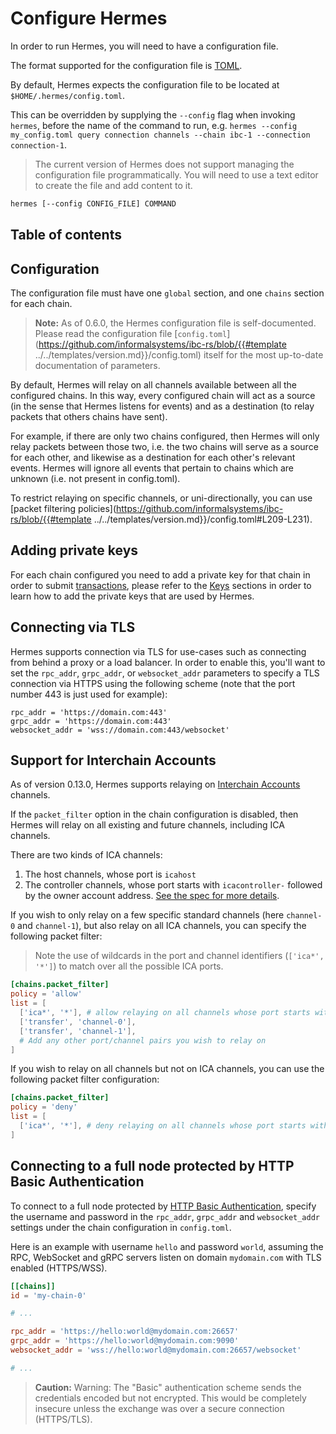 # Configure Hermes

In order to run Hermes, you will need to have a configuration file.

The format supported for the configuration file is [TOML](https://toml.io/en/).

By default, Hermes expects the configuration file to be located at `$HOME/.hermes/config.toml`.

This can be overridden by supplying the `--config` flag when invoking `hermes`, before the
name of the command to run, e.g. `hermes --config my_config.toml query connection channels --chain ibc-1 --connection connection-1`.

> The current version of Hermes does not support managing the configuration file programmatically.
> You will need to use a text editor to create the file and add content to it.

```bash
hermes [--config CONFIG_FILE] COMMAND
```

## Table of contents

<!-- toc -->

## Configuration

The configuration file must have one `global` section, and one `chains` section for each chain.

> **Note:** As of 0.6.0, the Hermes configuration file is self-documented.
> Please read the configuration file [`config.toml`](https://github.com/informalsystems/ibc-rs/blob/{{#template ../../templates/version.md}}/config.toml)
> itself for the most up-to-date documentation of parameters.

By default, Hermes will relay on all channels available between all the configured chains.
In this way, every configured chain will act as a source (in the sense that Hermes listens for events)
and as a destination (to relay packets that others chains have sent).

For example, if there are only two chains configured, then Hermes will only relay packets between those two,
i.e. the two chains will serve as a source for each other, and likewise as a destination for each other's relevant events.
Hermes will ignore all events that pertain to chains which are unknown (i.e. not present in config.toml).

To restrict relaying on specific channels, or uni-directionally, you can use [packet filtering policies](https://github.com/informalsystems/ibc-rs/blob/{{#template ../../templates/version.md}}/config.toml#L209-L231).

## Adding private keys

For each chain configured you need to add a private key for that chain in order to submit [transactions](../commands/tx/index.md),
please refer to the [Keys](../commands/keys/index.md) sections in order to learn how to add the private keys that are used by Hermes.

## Connecting via TLS

Hermes supports connection via TLS for use-cases such as connecting from behind
a proxy or a load balancer. In order to enable this, you'll want to set the
`rpc_addr`, `grpc_addr`, or `websocket_addr` parameters to specify a TLS
connection via HTTPS using the following scheme (note that the port number 443
is just used for example):
```
rpc_addr = 'https://domain.com:443'
grpc_addr = 'https://domain.com:443'
websocket_addr = 'wss://domain.com:443/websocket'
```

## Support for Interchain Accounts

As of version 0.13.0, Hermes supports relaying on [Interchain Accounts][ica] channels.

If the `packet_filter` option in the chain configuration is disabled, then
Hermes will relay on all existing and future channels, including ICA channels.

There are two kinds of ICA channels:

1. The host channels, whose port is `icahost`
2. The controller channels, whose port starts with `icacontroller-` followed
   by the owner account address. [See the spec for more details][ica].

If you wish to only relay on a few specific standard channels (here `channel-0` and `channel-1`),
but also relay on all ICA channels, you can specify the following packet filter:

> Note the use of wildcards in the port and channel identifiers (`['ica*', '*']`)
> to match over all the possible ICA ports.

```toml
[chains.packet_filter]
policy = 'allow'
list = [
  ['ica*', '*'], # allow relaying on all channels whose port starts with `ica`
  ['transfer', 'channel-0'],
  ['transfer', 'channel-1'],
  # Add any other port/channel pairs you wish to relay on
]
```

If you wish to relay on all channels but not on ICA channels, you can use
the following packet filter configuration:

```toml
[chains.packet_filter]
policy = 'deny'
list = [
  ['ica*', '*'], # deny relaying on all channels whose port starts with `ica`
]
```

## Connecting to a full node protected by HTTP Basic Authentication

To connect to a full node protected by [HTTP Basic Authentication][http-basic-auth],
specify the username and password in the `rpc_addr`, `grpc_addr` and `websocket_addr` settings
under the chain configuration in `config.toml`.

Here is an example with username `hello` and password `world`, assuming the RPC, WebSocket and gRPC servers
listen on domain `mydomain.com` with TLS enabled (HTTPS/WSS).

```toml
[[chains]]
id = 'my-chain-0'

# ...

rpc_addr = 'https://hello:world@mydomain.com:26657'
grpc_addr = 'https://hello:world@mydomain.com:9090'
websocket_addr = 'wss://hello:world@mydomain.com:26657/websocket'

# ...
```

> **Caution:** Warning: The "Basic" authentication scheme sends the credentials encoded but not encrypted.
> This would be completely insecure unless the exchange was over a secure connection (HTTPS/TLS).

[http-basic-auth]: https://developer.mozilla.org/en-US/docs/Web/HTTP/Authentication
[ica]: https://github.com/cosmos/ibc/blob/master/spec/app/ics-027-interchain-accounts/README.md
